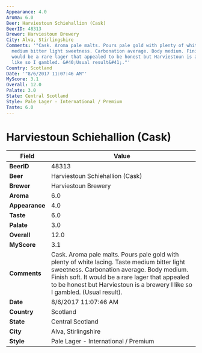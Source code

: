 ```yaml
---
Appearance: 4.0
Aroma: 6.0
Beer: Harviestoun Schiehallion (Cask)
BeerID: 48313
Brewer: Harviestoun Brewery
City: Alva, Stirlingshire
Comments: '"Cask. Aroma pale malts. Pours pale gold with plenty of white lacing. Taste
  medium bitter light sweetness. Carbonation average. Body medium. Finish soft. It
  would be a rare lager that appealed to be honest but Harviestoun is a brewery I
  like so I gambled. &#40;Usual result&#41;."'
Country: Scotland
Date: '"8/6/2017 11:07:46 AM"'
MyScore: 3.1
Overall: 12.0
Palate: 3.0
State: Central Scotland
Style: Pale Lager - International / Premium
Taste: 6.0
---
```


# Harviestoun Schiehallion (Cask)

| Field         | Value |
|---------------|-------|
| **BeerID** | 48313 |
| **Beer** | Harviestoun Schiehallion (Cask) |
| **Brewer** | Harviestoun Brewery |
| **Aroma** | 6.0 |
| **Appearance** | 4.0 |
| **Taste** | 6.0 |
| **Palate** | 3.0 |
| **Overall** | 12.0 |
| **MyScore** | 3.1 |
| **Comments** | Cask. Aroma pale malts. Pours pale gold with plenty of white lacing. Taste medium bitter light sweetness. Carbonation average. Body medium. Finish soft. It would be a rare lager that appealed to be honest but Harviestoun is a brewery I like so I gambled. &#40;Usual result&#41;. |
| **Date** | 8/6/2017 11:07:46 AM |
| **Country** | Scotland |
| **State** | Central Scotland |
| **City** | Alva, Stirlingshire |
| **Style** | Pale Lager - International / Premium |
